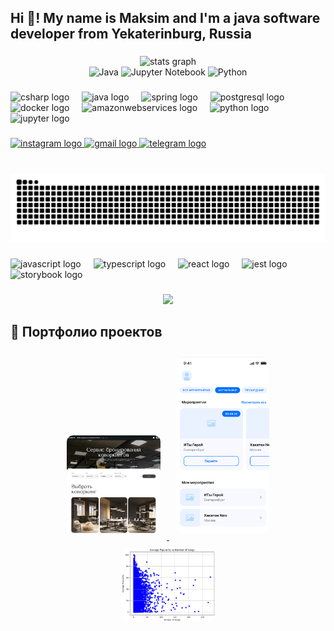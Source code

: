 <h2 align="left">Hi 👋! My name is Maksim and I'm a java software developer from Yekaterinburg, Russia</h2>

###

<div align="center">
  <img src="https://github-readme-stats.vercel.app/api?username=MaxKedroff&hide_title=false&hide_rank=false&show_icons=true&include_all_commits=true&count_private=true&disable_animations=false&theme=dracula&locale=en&hide_border=false" height="150" alt="stats graph"  />
  <div align="center">
  <img src="https://img.shields.io/static/v1?label=Java&message=45%25&color=007396&style=for-the-badge&logo=java&logoColor=white" alt="Java" />
  <img src="https://img.shields.io/static/v1?label=Jupyter%20Notebook&message=30%25&color=F37626&style=for-the-badge&logo=jupyter&logoColor=white" alt="Jupyter Notebook" />
  <img src="https://img.shields.io/static/v1?label=Python&message=25%25&color=3776AB&style=for-the-badge&logo=python&logoColor=white" alt="Python" />
</div>
</div>

###

<div align="left">
  <img src="https://cdn.jsdelivr.net/gh/devicons/devicon/icons/csharp/csharp-original.svg" height="30" alt="csharp logo"  />
  <img width="12" />
  <img src="https://cdn.jsdelivr.net/gh/devicons/devicon/icons/java/java-original.svg" height="30" alt="java logo"  />
  <img width="12" />
  <img src="https://cdn.jsdelivr.net/gh/devicons/devicon/icons/spring/spring-original.svg" height="30" alt="spring logo"  />
  <img width="12" />
  <img src="https://cdn.jsdelivr.net/gh/devicons/devicon/icons/postgresql/postgresql-original.svg" height="30" alt="postgresql logo"  />
  <img width="12" />
  <img src="https://cdn.jsdelivr.net/gh/devicons/devicon/icons/docker/docker-original.svg" height="30" alt="docker logo"  />
  <img width="12" />
  <img src="https://cdn.jsdelivr.net/gh/devicons/devicon/icons/amazonwebservices/amazonwebservices-line-wordmark.svg" height="30" alt="amazonwebservices logo"  />
  <img width="12" />
  <img src="https://cdn.jsdelivr.net/gh/devicons/devicon/icons/python/python-original.svg" height="30" alt="python logo"  />
  <img width="12" />
  <img src="https://cdn.jsdelivr.net/gh/devicons/devicon/icons/jupyter/jupyter-original.svg" height="30" alt="jupyter logo"  />
</div>

###

<div align="left">
  <a href="https://www.instagram.com/max152433564?igsh=OGQ5ZDc2ODk2ZA==" target="_blank">
    <img src="https://img.shields.io/static/v1?message=Instagram&logo=instagram&label=&color=E4405F&logoColor=white&labelColor=&style=for-the-badge" height="35" alt="instagram logo"  />
  </a>
  <a href="kedrov.maksim2005@gmail.com" target="_blank">
    <img src="https://img.shields.io/static/v1?message=Gmail&logo=gmail&label=&color=D14836&logoColor=white&labelColor=&style=for-the-badge" height="35" alt="gmail logo"  />
  </a>
  <a href="https://t.me/maxKedroff" target="_blank">
    <img src="https://img.shields.io/static/v1?message=Telegram&logo=telegram&label=&color=2CA5E0&logoColor=white&labelColor=&style=for-the-badge" height="35" alt="telegram logo"  />
  </a>
</div>

###

<br clear="both">

<img src="https://raw.githubusercontent.com/MaxKedroff/MaxKedroff/output/snake.svg" alt="Snake animation" />

###

<div align="left">
  <img src="https://cdn.jsdelivr.net/gh/devicons/devicon/icons/javascript/javascript-original.svg" height="40" alt="javascript logo"  />
  <img width="12" />
  <img src="https://cdn.jsdelivr.net/gh/devicons/devicon/icons/typescript/typescript-original.svg" height="40" alt="typescript logo"  />
  <img width="12" />
  <img src="https://cdn.jsdelivr.net/gh/devicons/devicon/icons/react/react-original.svg" height="40" alt="react logo"  />
  <img width="12" />
  <img src="https://cdn.jsdelivr.net/gh/devicons/devicon/icons/jest/jest-plain.svg" height="40" alt="jest logo"  />
  <img width="12" />
  <img src="https://cdn.jsdelivr.net/gh/devicons/devicon/icons/storybook/storybook-original.svg" height="40" alt="storybook logo"  />
</div>

###

<div align="center">
  <img src="https://profile-counter.glitch.me/MaxKedroff/count.svg?"  />
</div>

###

## 📂 Портфолио проектов

<div align="center">
  <!-- Проект 1 -->
  <a href="https://github.com/MaxKedroff/Coworker.ru" target="_blank">
    <img src="https://github.com/MaxKedroff/MaxKedroff/blob/main/coworker.png" alt="Project 1" title="Coworker.ru система управления учебными коворкингами" style="border-radius: 10px; margin: 10px;" width="150">
  </a>
  
  <!-- Проект 2 -->
  <a href="https://github.com/MaxKedroff/backend_it_hero_2" target="_blank">
    <img src="https://github.com/MaxKedroff/MaxKedroff/blob/main/Снимок%20экрана%202025-01-26%20191342.png" alt="Project 2" title="система оценивания выступлений" style="border-radius: 10px; margin: 10px;" width="150">
  </a>
  
  <!-- Проект 3 -->
  <a href="https://github.com/MaxKedroff/spotifyCompetitonKaggle" target="_blank">
    <img src="https://github.com/MaxKedroff/MaxKedroff/blob/main/spotify.png" alt="Project 3" title="исследование популярности песен spotify" style="border-radius: 10px; margin: 10px;" width="150">
  </a>
</div>
